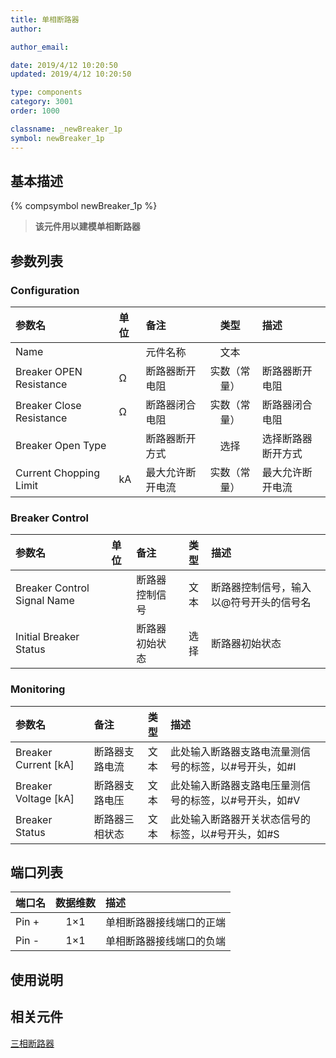 ```yaml
---
title: 单相断路器
author:

author_email:

date: 2019/4/12 10:20:50
updated: 2019/4/12 10:20:50

type: components
category: 3001
order: 1000

classname: _newBreaker_1p
symbol: newBreaker_1p
---
```


## 基本描述

{% compsymbol newBreaker_1p %}

> **该元件用以建模单相断路器**

## 参数列表

### Configuration

| 参数名                   | 单位 | 备注             |     类型     | 描述               |
| :----------------------- | :--- | :--------------- | :----------: | :----------------- |
| Name                     |      | 元件名称         |     文本     |                    |
| Breaker OPEN Resistance  | Ω    | 断路器断开电阻   | 实数（常量） | 断路器断开电阻     |
| Breaker Close Resistance | Ω    | 断路器闭合电阻   | 实数（常量） | 断路器闭合电阻     |
| Breaker Open Type        |      | 断路器断开方式   |     选择     | 选择断路器断开方式 |
| Current Chopping Limit   | kA   | 最大允许断开电流 | 实数（常量） | 最大允许断开电流   |

### Breaker Control

| 参数名                      | 单位 | 备注           | 类型 | 描述                                    |
| :-------------------------- | :--- | :------------- | :--: | :-------------------------------------- |
| Breaker Control Signal Name |      | 断路器控制信号 | 文本 | 断路器控制信号，输入以@符号开头的信号名 |
| Initial Breaker Status      |      | 断路器初始状态 | 选择 | 断路器初始状态                          |

### Monitoring

| 参数名                 | 备注           | 类型 | 描述                                                  |
| :--------------------- | :------------- | :--: | :---------------------------------------------------- |
| Breaker Current \[kA\] | 断路器支路电流 | 文本 | 此处输入断路器支路电流量测信号的标签，以#号开头，如#I |
| Breaker Voltage \[kA\] | 断路器支路电压 | 文本 | 此处输入断路器支路电压量测信号的标签，以#号开头，如#V |
| Breaker Status         | 断路器三相状态 | 文本 | 此处输入断路器开关状态信号的标签，以#号开头，如#S     |

## 端口列表

| 端口名 | 数据维数 | 描述                     |
| :----- | :------: | :----------------------- |
| Pin +  |   1×1    | 单相断路器接线端口的正端 |
| Pin -  |   1×1    | 单相断路器接线端口的负端 |

## 使用说明

## 相关元件

[三相断路器](comp_newBreaker_3p.md)
